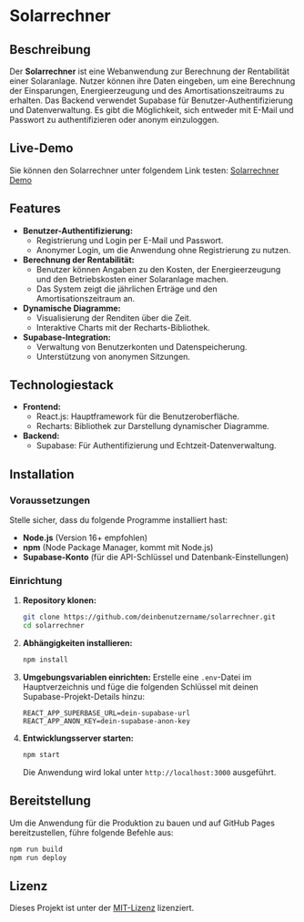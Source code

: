 # Solarrechner

## Beschreibung

Der **Solarrechner** ist eine Webanwendung zur Berechnung der Rentabilität einer Solaranlage. Nutzer können ihre Daten eingeben, um eine Berechnung der Einsparungen, Energieerzeugung und des Amortisationszeitraums zu erhalten. Das Backend verwendet Supabase für Benutzer-Authentifizierung und Datenverwaltung. Es gibt die Möglichkeit, sich entweder mit E-Mail und Passwort zu authentifizieren oder anonym einzuloggen.

## Live-Demo 

Sie können den Solarrechner unter folgendem Link testen:
[Solarrechner Demo](https://julius1111.github.io/solarrechner/)

## Features

- **Benutzer-Authentifizierung:**
  - Registrierung und Login per E-Mail und Passwort.
  - Anonymer Login, um die Anwendung ohne Registrierung zu nutzen.
- **Berechnung der Rentabilität:**
  - Benutzer können Angaben zu den Kosten, der Energieerzeugung und den Betriebskosten einer Solaranlage machen.
  - Das System zeigt die jährlichen Erträge und den Amortisationszeitraum an.
- **Dynamische Diagramme:**
  - Visualisierung der Renditen über die Zeit.
  - Interaktive Charts mit der Recharts-Bibliothek.
- **Supabase-Integration:**
  - Verwaltung von Benutzerkonten und Datenspeicherung.
  - Unterstützung von anonymen Sitzungen.

## Technologiestack

- **Frontend:**
  - React.js: Hauptframework für die Benutzeroberfläche.
  - Recharts: Bibliothek zur Darstellung dynamischer Diagramme.
- **Backend:**
  - Supabase: Für Authentifizierung und Echtzeit-Datenverwaltung.

## Installation

### Voraussetzungen

Stelle sicher, dass du folgende Programme installiert hast:
- **Node.js** (Version 16+ empfohlen)
- **npm** (Node Package Manager, kommt mit Node.js)
- **Supabase-Konto** (für die API-Schlüssel und Datenbank-Einstellungen)

### Einrichtung

1. **Repository klonen:**
   ```bash
   git clone https://github.com/deinbenutzername/solarrechner.git
   cd solarrechner
   ```

2. **Abhängigkeiten installieren:**
   ```bash
   npm install
   ```

3. **Umgebungsvariablen einrichten:**
   Erstelle eine `.env`-Datei im Hauptverzeichnis und füge die folgenden Schlüssel mit deinen Supabase-Projekt-Details hinzu:
   ```
   REACT_APP_SUPERBASE_URL=dein-supabase-url
   REACT_APP_ANON_KEY=dein-supabase-anon-key
   ```

4. **Entwicklungsserver starten:**
   ```bash
   npm start
   ```
   Die Anwendung wird lokal unter `http://localhost:3000` ausgeführt.

## Bereitstellung

Um die Anwendung für die Produktion zu bauen und auf GitHub Pages bereitzustellen, führe folgende Befehle aus:

```bash
npm run build
npm run deploy
```

## Lizenz

Dieses Projekt ist unter der [MIT-Lizenz](LICENSE) lizenziert.
